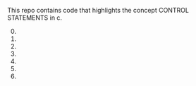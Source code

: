 This repo contains code that highlights the concept CONTROL STATEMENTS in c.

0.
1.
2.
3.
4.
5.
6.

